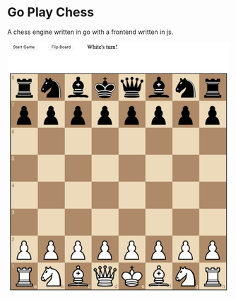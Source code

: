 # Go Play Chess

A chess engine written in go with a frontend written in js.

![Go Play Chess](images/go_chess.jpg)

